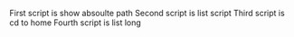 First script is show absoulte path
Second script is list script
Third script is cd to home
Fourth script is list long
